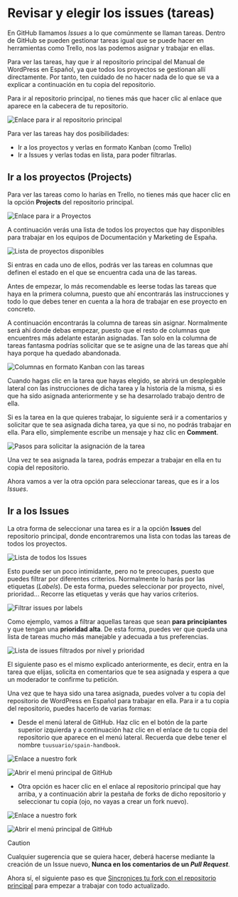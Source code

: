 # Revisar y elegir los issues (tareas)

En GitHub llamamos _Issues_ a lo que comúnmente se llaman tareas. Dentro de GitHub se pueden gestionar tareas igual que se puede hacer en herramientas como Trello, nos las podemos asignar y trabajar en ellas. 

Para ver las tareas, hay que ir al repositorio principal del Manual de WordPress en Español, ya que todos los proyectos se gestionan allí directamente. Por tanto, ten cuidado de no hacer nada de lo que se va a explicar a continuación en tu copia del repositorio.

Para ir al repositorio principal, no tienes más que hacer clic al enlace que aparece en la cabecera de tu repositorio.

![Enlace para ir al repositorio principal](https://raw.githubusercontent.com/WordPress/spain-handbook/main/assets/issues-ir-al-repo-principal.webp)

Para ver las tareas hay dos posibilidades:
- Ir a los proyectos y verlas en formato Kanban (como Trello)
- Ir a Issues y verlas todas en lista, para poder filtrarlas.

## Ir a los proyectos (Projects)

Para ver las tareas como lo harías en Trello, no tienes más que hacer clic en la opción **Projects** del repositorio principal.

![Enlace para ir a Proyectos](https://raw.githubusercontent.com/WordPress/spain-handbook/main/assets/issues-projects.webp)

A continuación verás una lista de todos los proyectos que hay disponibles para trabajar en los equipos de Documentación y Marketing de España. 

![Lista de proyectos disponibles](https://raw.githubusercontent.com/WordPress/spain-handbook/main/assets/issues-elegir-proyecto.webp)

Si entras en cada uno de ellos, podrás ver las tareas en columnas que definen el estado en el que se encuentra cada una de las tareas.

Antes de empezar, lo más recomendable es leerse todas las tareas que haya en la primera columna, puesto que ahí encontrarás las instrucciones y todo lo que debes tener en cuenta a la hora de trabajar en ese proyecto en concreto.

A continuación encontrarás la columna de tareas sin asignar. Normalmente será ahí donde debas empezar, puesto que el resto de columnas que encuentres más adelante estarán asignadas. Tan solo en la columna de tareas fantasma podrías solicitar que se te asigne una de las tareas que ahí haya porque ha quedado abandonada.

![Columnas en formato Kanban con las tareas](https://raw.githubusercontent.com/WordPress/spain-handbook/main/assets/issues-elegir-tarea-kanban.webp)

Cuando hagas clic en la tarea que hayas elegido, se abrirá un desplegable lateral con las instrucciones de dicha tarea y la historia de la misma, si es que ha sido asignada anteriormente y se ha desarrolado trabajo dentro de ella.

Si es la tarea en la que quieres trabajar, lo siguiente será ir a comentarios y solicitar que te sea asignada dicha tarea, ya que si no, no podrás trabajar en ella. Para ello, simplemente escribe un mensaje y haz clic en **Comment**.

![Pasos para solicitar la asignación de la tarea](https://raw.githubusercontent.com/WordPress/spain-handbook/main/assets/issues-pedir-asignar-tarea.webp)

Una vez te sea asignada la tarea, podrás empezar a trabajar en ella en tu copia del repositorio.

Ahora vamos a ver la otra opción para seleccionar tareas, que es ir a los _Issues_.

## Ir a los Issues

La otra forma de seleccionar una tarea es ir a la opción **Issues** del repositorio principal, donde encontraremos una lista con todas las tareas de todos los proyectos.

![Lista de todos los Issues](https://raw.githubusercontent.com/WordPress/spain-handbook/main/assets/issues-ir-a-lista-issues.webp)

Esto puede ser un poco intimidante, pero no te preocupes, puesto que puedes filtrar por diferentes criterios. Normalmente lo harás por las etiquetas (_Labels_). De esta forma, puedes seleccionar por proyecto, nivel, prioridad... Recorre las etiquetas y verás que hay varios criterios.

![Filtrar issues por labels](https://raw.githubusercontent.com/WordPress/spain-handbook/main/assets/issues-filtrar-por-etiquetas.webp)

Como ejemplo, vamos a filtrar aquellas tareas que sean **para principiantes** y que tengan una **prioridad alta**. De esta forma, puedes ver que queda una lista de tareas mucho más manejable y adecuada a tus preferencias.

![Lista de issues filtrados por nivel y prioridad](https://raw.githubusercontent.com/WordPress/spain-handbook/main/assets/issues-tareas-filtradas.webp)

El siguiente paso es el mismo explicado anteriormente, es decir, entra en la tarea que elijas, solicita en comentarios que te sea asignada y espera a que un moderador te confirme tu petición.

Una vez que te haya sido una tarea asignada, puedes volver a tu copia del repositorio de WordPress en Español para trabajar en ella. Para ir a tu copia del repositorio, puedes hacerlo de varias formas:

- Desde el menú lateral de GitHub. Haz clic en el botón de la parte superior izquierda y a continuación haz clic en el enlace de tu copia del repositorio que aparece en el menú lateral. Recuerda que debe tener el nombre `tuusuario/spain-handbook`.

![Enlace a nuestro fork](https://raw.githubusercontent.com/WordPress/spain-handbook/main/assets/issues-volver-repo-principal-1.webp)

![Abrir el menú principal de GitHub](https://raw.githubusercontent.com/WordPress/spain-handbook/main/assets/issues-ir-a-nuestro-fork-1.webp)

- Otra opción es hacer clic en el enlace al repositorio principal que hay arriba, y a continuación abrir la pestaña de forks de dicho repositorio y seleccionar tu copia (ojo, no vayas a crear un fork nuevo).

![Enlace a nuestro fork](https://raw.githubusercontent.com/WordPress/spain-handbook/main/assets/issues-volver-repo-principal-2.webp)

![Abrir el menú principal de GitHub](https://raw.githubusercontent.com/WordPress/spain-handbook/main/assets/issues-ir-a-nuestro-fork-2.webp)

> [!CAUTION]
> Cualquier sugerencia que se quiera hacer, deberá hacerse mediante la creación de un Issue nuevo, **Nunca en los comentarios de un _Pull Request_**.

Ahora sí, el siguiente paso es que [Sincronices tu fork con el repositorio principal](https://es.wordpress.org/team/handbook/manuales/github/fetch/) para empezar a trabajar con todo actualizado.